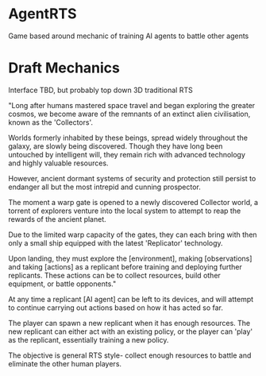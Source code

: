 # AgentRTS
Game based around mechanic of training AI agents to battle other agents

# Draft Mechanics

Interface TBD, but probably top down 3D traditional RTS

"Long after humans mastered space travel and began exploring the greater cosmos, we become aware of the remnants of an extinct alien civilisation, known as the 'Collectors'.

Worlds formerly inhabited by these beings, spread widely throughout the galaxy, are slowly being discovered. Though they have long been untouched by intelligent will, they remain rich with advanced technology and highly valuable resources.

However, ancient dormant systems of security and protection still persist to endanger all but the most intrepid and cunning prospector.

The moment a warp gate is opened to a newly discovered Collector world, a torrent of explorers venture into the local system to attempt to reap the rewards of the ancient planet.

Due to the limited warp capacity of the gates, they can each bring with then only a small ship equipped with the latest 'Replicator' technology. 

Upon landing, they must explore the [environment], making [observations] and taking [actions] as a replicant before training and deploying further replicants. These actions can be to collect resources, build other equipment, or battle opponents."

At any time a replicant [AI agent] can be left to its devices, and will attempt to continue carrying out actions based on how it has acted so far.

The player can spawn a new replicant when it has enough resources. The new replicant can either act with an existing policy, or the player can 'play' as the replicant, essentially training a new policy.

The objective is general RTS style- collect enough resources to battle and eliminate the other human players.
